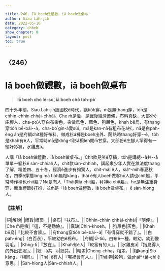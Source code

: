 ```yaml
---

title: 246. Iā boeh做禮數，iā boeh做桌布
author: Siau Lah-jih
date: 2022-05-16
category: chheh
show_chapter: 0
layout: post
toc: true
---
```

  
## 〈246〉
# Iā boeh做禮數，iā boeh做桌布
>**Iā boeh chò lé-sò͘, iā boeh chò toh-pò͘**

四十外年前，Siau Lah-jih讀國校ê時代，講tio̍h穿，m̄是無thang穿，to̍h是chhìn-chhìn chhái-chhái。Che m̄是儉，是戰後經濟蕭條，布料真缺，大部分ê庄腳人，cha-po͘人穿白布染色，染做烏色、藍色、狗屎色，khah bē烏，有thang穿tio̍h bē-bái--à，cha-bó͘ gín-á愛súi，mā是kan-nā有粗布花á衫，nā是白pah-éng a̍h是府綢chit種好布料，做成衫á褲是boeh出外、鬧熱時thang好穿--ê，to̍h是khah有ê人，平常時mā是khǹg-tī衫á櫥leh閒m̄甘穿。大部份ê庄腳人罕得有一領好衫褲，水雞皮á。

人講「Iā boeh做禮數，iā boeh做桌布。」Chit款見笑ê穿插，to̍h是講總--à共--ā單單一軀衫ê sàn-chhiah人，chit款sàn-chhiah，講起來少年人實在無法度thang了解，精差四、五十冬，經濟ê進步有夠驚人，chit-mái ê人，siáⁿ-mih春夏秋冬，四季ê穿插lóng mā tio̍h無相kāng，thái ē有人boeh做客hō͘人請也chit軀，平常時作穡也chit軀？Nā是有人「Thâi狗iā chit軀，拜神iā chit軀」，he是無注重身穿，無重禮節ê打扮，並m̄是「Iā boeh做禮數，iā boeh做桌布。」ê sàn-hiong人。

### 【註解】

|詞|解說|
|禮數|禮節。|
|桌布|『抹布』。|
|Chhìn-chhìn chhái-chhái|『隨便』。|
|Che m̄是儉|『這，不是勤儉』。|
|真缺|Chin-khoeh。|
|狗屎色|灰色。|
|Khah bē烏|『比較不會髒』。|
|有thang穿tio̍h bē-bái--à|『有得穿就不錯了』。|
|白pah-éng|（白百永），平紋幼白ê棉布。|
|府綢|Ú-tiû，白布ê一種，較幼，幼到像羽毛。|
|Khǹg-tī|『放在』。|
|Khah有ê人|『較富有的人』。|
|水雞皮á|『指見得人的外出衣服』。|
|總--à共--ā|總共。|
|精差|Cheng-chha，相差。|
|相kāng|Sio-kāng，『相同』。|
|Thái ē有人|『哪裡會有人』。|
|Thâi狗|殺狗，做pháiⁿ tāi-chì ê意思。|
|Sàn-hiong人|Sàn-chhiah人。|
